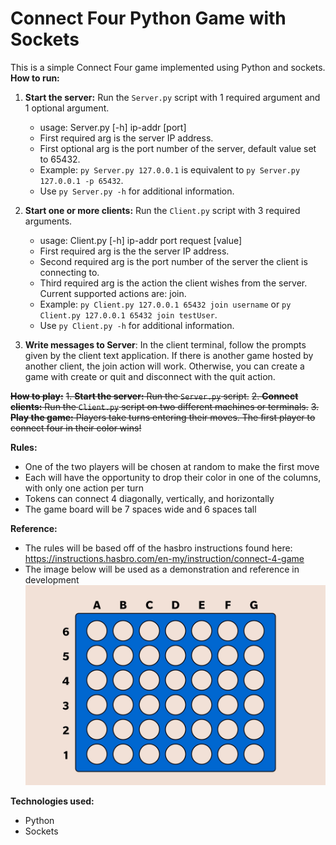 # Connect Four Python Game with Sockets

This is a simple Connect Four game implemented using Python and sockets.
**How to run:**
1. **Start the server:** Run the `Server.py` script with 1 required argument and 1 optional argument.
   - usage: Server.py [-h\] ip-addr [port\]
   - First required arg is the server IP address.
   - First optional arg is the port number of the server, default value set to 65432.
   - Example: `py Server.py 127.0.0.1` is equivalent to `py Server.py 127.0.0.1 -p 65432`.
   - Use `py Server.py -h` for additional information.
     
3. **Start one or more clients:** Run the `Client.py` script with 3 required arguments.
   - usage: Client.py [-h\] ip-addr port request [value\]
   - First required arg is the the server IP address.
   - Second required arg is the port number of the server the client is connecting to.
   - Third required arg is the action the client wishes from the server. Current supported actions are: join.
   - Example: `py Client.py 127.0.0.1 65432 join username` or `py Client.py 127.0.0.1 65432 join testUser`.
   - Use `py Client.py -h` for additional information.
     
4. **Write messages to Server**: In the client terminal, follow the prompts given by the client text application. If there is another game hosted by another client, the join action will work. Otherwise, you can create a game with create or quit and disconnect with the quit action.

~~**How to play:**~~
~~1. **Start the server:** Run the `Server.py` script.~~
~~2. **Connect clients:** Run the `Client.py` script on two different machines or terminals.~~
~~3. **Play the game:** Players take turns entering their moves. The first player to connect four in their color wins!~~

**Rules:** 
* One of the two players will be chosen at random to make the first move
* Each will have the opportunity to drop their color in one of the columns, with only one action per turn
* Tokens can connect 4 diagonally, vertically, and horizontally
* The game board will be 7 spaces wide and 6 spaces tall

**Reference:**
* The rules will be based off of the hasbro instructions found here: https://instructions.hasbro.com/en-my/instruction/connect-4-game
* The image below will be used as a demonstration and reference in development
![reference image](images/connect-4-board-reference.jpg)

**Technologies used:**
* Python
* Sockets
